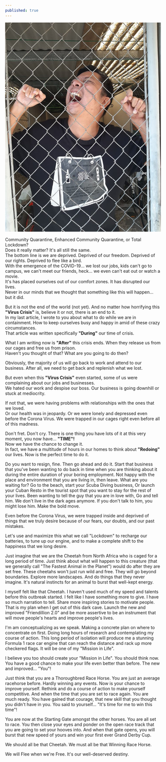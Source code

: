 ```yaml
---
published: true
---
```

![Freedom](/images/Flee.jpg)

Community Quarantine, Enhanced Community Quarantine, or Total Lockdown?   
Does it really matter? It's all still the same.   
The bottom line is we are deprived. 
Deprived of our freedom. Deprived of our rights. Deprived to flee like a bird.   
With the emergence of the COVID-19... we lost our jobs, kids can't go to campus, we can't meet our friends, heck... we even can't eat out or watch a movie.   
It's has placed ourselves out of our comfort zones. 
It has disrupted our lives.   
Never in our minds that we thought that something like this will happen... but it did.

But it is not the end of the world (not yet). And no matter how horrifying this **"Virus Crisis"** is, believe it or not, there is an end to it.   
In my last article, I wrote to you about what to do while we are in containment. How to keep ourselves busy and happy in amid of these crazy circumstances.   
That article was written specifically **"During"** our time of crisis.

What I am writing now is **"After"** this crisis ends. When they release us from our cages and free us from prison.   
Haven't you thought of that? What are you going to do then?

Obviously, the majority of us will go back to work and attend to our business. 
After all, we need to get back and replenish what we lost.

But even when this **"Virus Crisis"** even started, some of us were complaining about our jobs and businesses.   
We hated our work and despise our boss. Our business is going downhill or stuck at mediocrity.

If not that, we were having problems with relationships with the ones that we loved.   
Or our health was in jeopardy. Or we were lonely and depressed even before the Corona Virus.
We were trapped in our cages right even before all of this madness. 

Don't fret. Don't cry. There is one thing you have lots of it at this very moment, you now have...  **"TIME"!**   
Now we have the chance to change it.   
In fact, we have a multitude of hours in our homes to think about **"Redoing"** our lives.
Now is the perfect time to do it. 

Do you want to resign, fine. Then go ahead and do it. 
Start that business that you've been wanting to do back in time when you are thinking about it during the entire duration of your boring employment.
Not happy with the place and environment that you are living in, then leave. 
What are you waiting for? Go to the beach, start your Scuba Diving business, Or launch your Cuban Resto in the tourist spot that you want to stay for the rest of your lives.
Been wanting to tell the guy that you are in love with, Go and tell him. We don't live in the dark ages anymore. 
If you don't talk to him, you might lose him. Make the bold move.

Even before the Corona Virus, we were trapped inside and deprived of things that we truly desire because of our fears, our doubts, and our past mistakes. 

Let's use and maximize this what we call "Lockdown" to recharge our batteries, to tune up our engine, and to make a complete shift to the happiness that we long desire.

Just imagine that we are the Cheetah from North Africa who is caged for a long period of time. 
Just think about what will happen to this creature (that we generally call "The Fastest Animal in the Planet") would do after they are set free.
These cheetahs won't just run wild and free. They will go beyond boundaries. Explore more landscapes. And do things that they never imagine.
It's natural instincts for an animal to burst that well-kept energy. 

I myself felt like that Cheetah. I haven't used much of my speed and talents before this outbreak started. 
I felt like I have something more to give. I have so much narration to tell. 
Share more inspiring stories to motivate people. 
That is my plan when I get out of this dark cave. 
Launch the new and improved "Friendillion 2.0" and be more assertive to be an instrument that will move people's hearts and improve people's lives.

I'm am conceptualizing as we speak. 
Making a concrete plan on where to concentrate on first. Doing long hours of research and contemplating my course of action.
This long period of isolation will produce me a stunning Formula 1 race car engine that can reach the distance and rack up more checkered flags.
It will be one of my "Mission in Life".

I believe you too should create your "Mission in Life". 
You should think now. You have a good chance to make your life even better than before. 
The new and improved... "You"!

Just think that you are a Thoroughbred Race Horse. 
You are just an average racehorse before. Hardly winning any events. 
Now is your chance to improve yourself. Rethink and do a course of action to make yourself competitive.
And when the time that you are set to race again. 
You are much ready. You have gained that courage, that new skill that you thought you didn't have in you. 
You said to yourself... "It's time for me to win this time"!

You are now at the Starting Gate amongst the other horses. You are all set to race. You then close your eyes and ponder on the open race track that you are going to set your hooves into.
And when that gate opens, you will burst that new speed of yours and win your first ever Grand Derby Cup.

We should all be that Cheetah. We must all be that Winning Race Horse.

We will Flee when we're Free. It's our well-deserved destiny.





